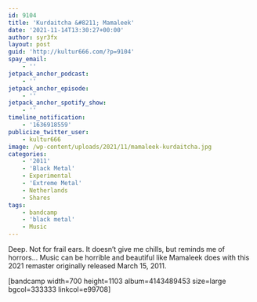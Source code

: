```yaml
---
id: 9104
title: 'Kurdaitcha &#8211; Mamaleek'
date: '2021-11-14T13:30:27+00:00'
author: syr3fx
layout: post
guid: 'http://kultur666.com/?p=9104'
spay_email:
    - ''
jetpack_anchor_podcast:
    - ''
jetpack_anchor_episode:
    - ''
jetpack_anchor_spotify_show:
    - ''
timeline_notification:
    - '1636918559'
publicize_twitter_user:
    - kultur666
image: /wp-content/uploads/2021/11/mamaleek-kurdaitcha.jpg
categories:
    - '2011'
    - 'Black Metal'
    - Experimental
    - 'Extreme Metal'
    - Netherlands
    - Shares
tags:
    - bandcamp
    - 'black metal'
    - Music
---
```


Deep. Not for frail ears. It doesn’t give me chills, but reminds me of horrors… Music can be horrible and beautiful like Mamaleek does with this 2021 remaster originally released March 15, 2011.

\[bandcamp width=700 height=1103 album=4143489453 size=large bgcol=333333 linkcol=e99708\]